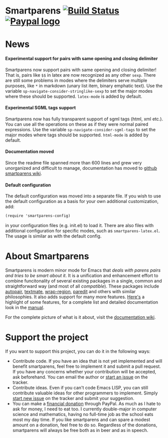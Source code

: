 # Smartparens [![Build Status](https://travis-ci.org/Fuco1/smartparens.png?branch=master)](https://travis-ci.org/Fuco1/smartparens) [![Paypal logo](https://www.paypalobjects.com/en_US/i/btn/btn_donate_LG.gif)](https://www.paypal.com/cgi-bin/webscr?cmd=_s-xclick&hosted_button_id=CEYP5YVHDRX8C)

# News

#### Experimental support for pairs with same opening and closing delimiter

Smartparens now support pairs with same opening and closing delimiter! That is, pairs like `$$` in latex are now recognized as any other `sexp`. There are still some problems in modes where the delimiters serve multiple purposes, like `*` in markdown (unary list item, binary emphatic text). Use the variable `sp-navigate-consider-stringlike-sexp` to set the major modes where these should be supported. `latex-mode` is added by default.

#### Experimental SGML tags support

Smartparens now has fully transparent support of sgml tags (html, xml etc.). You can use all the operations on these as if they were normal paired expressions. Use the variable `sp-navigate-consider-sgml-tags` to set the major modes where tags should be supported. `html-mode` is added by default.

#### Documentation moved

Since the readme file spanned more than 600 lines and grew very unorganized and difficult to manage, documentation has moved to [github smartparens wiki][wiki].

#### Default configuration

The default configuration was moved into a separate file. If you wish to use the default configuration as a basis for your own additional customization, add:

```scheme
(require 'smartparens-config)
```

in your configuration files (e.g. init.el) to load it. There are also files with additional configuration for specific modes, such as `smartparens-latex.el`. The usage is similar as with the default config.

# About Smartparens

Smartparens is modern minor mode for Emacs that *deals with parens pairs and tries to be smart about it*. It is a unification and enhancement effort to combine funcitonality of several existing packages in a single, common and straightforward way (and most of all *compatible*). These packages include [autopair](https://github.com/capitaomorte/autopair), [textmate](http://code.google.com/p/emacs-textmate/), [wrap-region](https://github.com/rejeep/wrap-region), [paredit](http://emacswiki.org/emacs/ParEdit) and others with similar philosophies. It also adds support for many more features. [Here's][wiki-what] a highlight of some features, for a complete list and detailed documentation look in the [manual][wiki-new].

For the complete picture of what is it about, visit the [documentation wiki][wiki].

[wiki]: https://github.com/Fuco1/smartparens/wiki
[wiki-what]: https://github.com/Fuco1/smartparens/wiki#wiki-what-is-this-package-about?
[wiki-new]: https://github.com/Fuco1/smartparens/wiki#wiki-information-for-new-users

# Support the project

If you want to support this project, you can do it in the following ways:

* Contribute code. If you have an idea that is not yet implemented and will benefit smartparens, feel free to implement it and submit a pull request. If you have any concerns whether your contribution will be accepted, ask beforehand. You can email the author or [start an issue](https://github.com/Fuco1/smartparens/issues/new) on the tracker.
* Contribute ideas. Even if you can't code Emacs LISP, you can still contribute valuable ideas for other programmers to implement. Simply [start new issue](https://github.com/Fuco1/smartparens/issues/new) on the tracker and submit your suggestion.
* You can make a [financial donation](https://www.paypal.com/cgi-bin/webscr?cmd=_s-xclick&hosted_button_id=CEYP5YVHDRX8C) through PayPal. As much as I hate to ask for money, I need to eat too. I currently double-major in computer science and mathematics, having no full-time job as the school eats most my day time. If you like smartparens and can spare a modest amount on a donation, feel free to do so. Regardless of the donations, smartparens will always be free both as in beer and as in speech.
